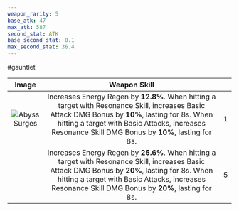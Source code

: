 ```yaml
---
weapon_rarity: 5
base_atk: 47
max_atk: 587
second_stat: ATK
base_second_stat: 8.1
max_second_stat: 36.4
---
```

#gauntlet

|                                                                             Image                                                                              |                                                                                                                      Weapon Skill                                                                                                                       |     |
| :------------------------------------------------------------------------------------------------------------------------------------------------------------: | :-----------------------------------------------------------------------------------------------------------------------------------------------------------------------------------------------------------------------------------------------------: | --- |
| ![Abyss Surges](https://static.wikia.nocookie.net/wutheringwaves/images/b/be/Weapon_Abyss_Surges.png/revision/latest/scale-to-width-down/74?cb=20240606152429) | Increases Energy Regen by **12.8%**. When hitting a target with Resonance Skill, increases Basic Attack DMG Bonus by **10%**, lasting for 8s. When hitting a target with Basic Attacks, increases Resonance Skill DMG Bonus by **10%**, lasting for 8s. | 1   |
|                                                                                                                                                                | Increases Energy Regen by **25.6%**. When hitting a target with Resonance Skill, increases Basic Attack DMG Bonus by **20%**, lasting for 8s. When hitting a target with Basic Attacks, increases Resonance Skill DMG Bonus by **20%**, lasting for 8s. | 5   |

